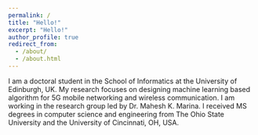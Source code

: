 ```yaml
---
permalink: /
title: "Hello!"
excerpt: "Hello!"
author_profile: true
redirect_from: 
  - /about/
  - /about.html
---
```

I am a doctoral student in the School of Informatics at the University of Edinburgh, UK. My research focuses on designing machine learning based algorithm for 5G mobile networking and wireless communication. I am working in the research group led by Dr. Mahesh K. Marina. I received MS degrees in computer science and engineering from The Ohio State University and the University of Cincinnati, OH, USA.
